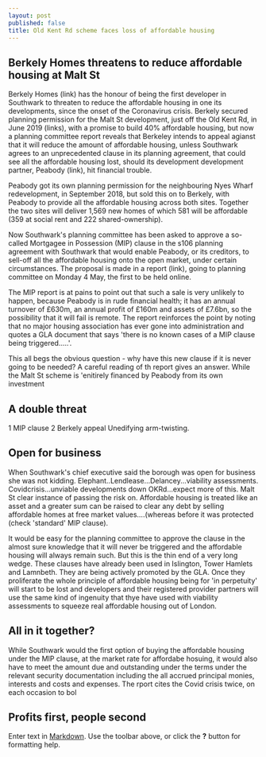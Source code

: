 ```yaml
---
layout: post
published: false
title: Old Kent Rd scheme faces loss of affordable housing
---
```

## Berkely Homes threatens to reduce affordable housing at Malt St

Berkely Homes (link) has the honour of being the first developer in Southwark to threaten to reduce the affordable housing in one its developments, since the onset of the Coronavirus crisis.  Berkely secured planning permission for the Malt St development, just off the Old Kent Rd, in June 2019 (links), with a promise to build 40% affordable housing, but now a planning committee report reveals that Berkeley intends to appeal agianst that it will reduce the amount of affordable housing, unless Southwark agrees to an unprecedented clause in its planning agreement, that could see all the affordable housing lost, should its development development partner, Peabody (link), hit financial trouble.

Peabody got its own planning permission for the neighbouring Nyes Wharf redevelopment, in September 2018, but sold this on to Berkely, with Peabody to provide  all the affordable housing across both sites.  Together the two sites will deliver 1,569 new homes of which 581 will be affordable (359 at social rent and 222 shared-ownership).

Now Southwark's planning committee has been asked to approve a so-called Mortgagee in Possession (MIP) clause in the s106 planning agreement with Southwark that would enable Peabody, or its creditors, to sell-off all the affordable housing onto the open market, under certain circumstances.  The proposal is made in a report (link), going to planning committee on Monday 4 May, the first to be held online.

The MIP report is at pains to point out that such a sale is very unlikely to happen, because Peabody is in rude financial health; it has an annual turnover of £630m, an annual profit of £160m and assets of £7.6bn, so the possibility that it will fail is remote.  The report reinforces the point by noting that no major housing association has ever gone into administration and quotes a GLA document that says 'there is no known cases of a MIP clause being triggered.....'.

This all begs the obvious question - why have this new clause if it is never going to be needed?
A careful reading of th report gives an answer. While the Malt St scheme is 'enitirely financed by Peabody from its own investment  

## A double threat
1 MIP clause 2 Berkely appeal
Unedifying arm-twisting.


## Open for business

When Southwark's chief executive said the borough was open for business she was not kidding. Elephant..Lendlease...Delancey...viability assessments.  Covidcrisis...unviable developments down OKRd...expect more of this.  Malt St clear instance of passing the risk on.  Affordable housing is treated like an asset and a greater sum can be raised to clear any debt by selling affordable homes at free market values....(whereas before it was protected (check 'standard' MIP clause).

It would be easy for the planning committee to approve the clause in the almost sure knowledge that it will never be triggered and the affordable housing will always remain such.  But this is the thin end of a very long wedge.  These clauses have already been used in Islington, Tower Hamlets and Lamnbeth.  They are being actively promoted by the GLA.  Once they proliferate the whole principle of affordable housing being for 'in perpetuity' will start to be lost and developers and their registered provider partners will use the same kind of ingenuity that thye have used with viability assessments to squeeze real affordable housing out of London.



## All in it together?

While Southwark would the first option of buying the affordable housing under the MIP clause, at the market rate for affordabe hosuing, it would also have to meet the amount due and outstanding under the terms under the relevant security documentation including the all accrued principal monies, interests and costs and expenses. The rport cites the Covid crisis twice, on each occasion to bol

## Profits first, people second


Enter text in [Markdown](http://daringfireball.net/projects/markdown/). Use the toolbar above, or click the **?** button for formatting help.
